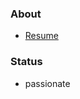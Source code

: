 <!--
**aijisjtu/aijisjtu** is a ✨ _special_ ✨ repository because its `README.md` (this file) appears on your GitHub profile.

-->
### About
* [Resume](https://aijisjtu/艾骥_后端开发_实习.pdf)
### Status
* passionate
